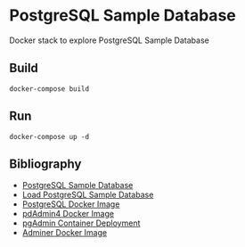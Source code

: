 # PostgreSQL Sample Database

Docker stack to explore PostgreSQL Sample Database

## Build

```[bash]
docker-compose build
```

## Run

```[bash]
docker-compose up -d
```

## Bibliography

- [PostgreSQL Sample Database](https://www.postgresqltutorial.com/postgresql-sample-database/)
- [Load PostgreSQL Sample Database](https://www.postgresqltutorial.com/load-postgresql-sample-database/)
- [PostgreSQL Docker Image](https://hub.docker.com/_/postgres)
- [pdAdmin4 Docker Image](https://hub.docker.com/r/dpage/pgadmin4)
- [pgAdmin Container Deployment](https://www.pgadmin.org/docs/pgadmin4/4.18/container_deployment.html)
- [Adminer Docker Image](https://hub.docker.com/_/adminer)
